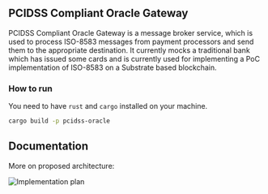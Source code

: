 ## PCIDSS Compliant Oracle Gateway

PCIDSS Compliant Oracle Gateway is a message broker service, which is used to process ISO-8583 messages from payment processors and send them to the appropriate destination. It currently mocks a traditional bank which has issued some cards and is currently used for implementing a PoC implementation of ISO-8583 on a Substrate based blockchain.

### How to run

You need to have `rust` and `cargo` installed on your machine. 

```bash
cargo build -p pcidss-oracle
```

## Documentation

More on proposed architecture:

![Implementation plan](https://github.com/dastansam/Grants-Program/assets/88332432/8b832448-9095-4846-95ea-ccaebe5e52a5)

